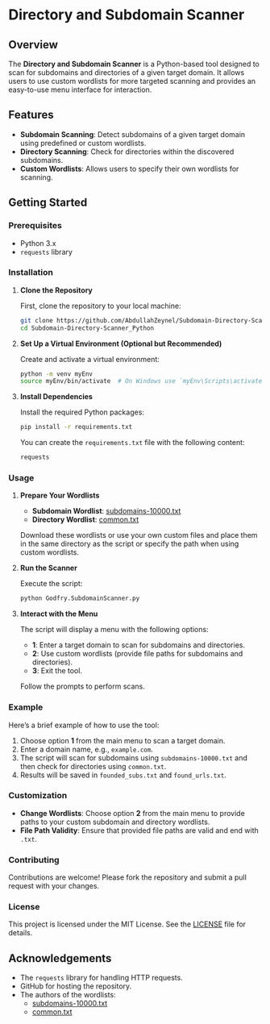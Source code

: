 # Directory and Subdomain Scanner

## Overview

The **Directory and Subdomain Scanner** is a Python-based tool designed to scan for subdomains and directories of a given target domain. It allows users to use custom wordlists for more targeted scanning and provides an easy-to-use menu interface for interaction.

## Features

- **Subdomain Scanning**: Detect subdomains of a given target domain using predefined or custom wordlists.
- **Directory Scanning**: Check for directories within the discovered subdomains.
- **Custom Wordlists**: Allows users to specify their own wordlists for scanning.

## Getting Started

### Prerequisites

- Python 3.x
- `requests` library

### Installation

1. **Clone the Repository**

   First, clone the repository to your local machine:

   ```bash
   git clone https://github.com/AbdullahZeynel/Subdomain-Directory-Scanner_Python.git
   cd Subdomain-Directory-Scanner_Python
   ```

2. **Set Up a Virtual Environment (Optional but Recommended)**

   Create and activate a virtual environment:

   ```bash
   python -m venv myEnv
   source myEnv/bin/activate  # On Windows use `myEnv\Scripts\activate`
   ```

3. **Install Dependencies**

   Install the required Python packages:

   ```bash
   pip install -r requirements.txt
   ```

   You can create the `requirements.txt` file with the following content:

   ```txt
   requests
   ```

### Usage

1. **Prepare Your Wordlists**

   - **Subdomain Wordlist**: [subdomains-10000.txt](https://github.com/rbsec/dnscan/blob/master/subdomains-10000.txt)
   - **Directory Wordlist**: [common.txt](https://github.com/v0re/dirb/blob/master/wordlists/common.txt)

   Download these wordlists or use your own custom files and place them in the same directory as the script or specify the path when using custom wordlists.

2. **Run the Scanner**

   Execute the script:

   ```bash
   python Godfry.SubdomainScanner.py
   ```

3. **Interact with the Menu**

   The script will display a menu with the following options:

   - **1**: Enter a target domain to scan for subdomains and directories.
   - **2**: Use custom wordlists (provide file paths for subdomains and directories).
   - **3**: Exit the tool.

   Follow the prompts to perform scans.

### Example

Here’s a brief example of how to use the tool:

1. Choose option **1** from the main menu to scan a target domain.
2. Enter a domain name, e.g., `example.com`.
3. The script will scan for subdomains using `subdomains-10000.txt` and then check for directories using `common.txt`.
4. Results will be saved in `founded_subs.txt` and `found_urls.txt`.

### Customization

- **Change Wordlists**: Choose option **2** from the main menu to provide paths to your custom subdomain and directory wordlists.
- **File Path Validity**: Ensure that provided file paths are valid and end with `.txt`.

### Contributing

Contributions are welcome! Please fork the repository and submit a pull request with your changes.

### License

This project is licensed under the MIT License. See the [LICENSE](LICENSE) file for details.

## Acknowledgements

- The `requests` library for handling HTTP requests.
- GitHub for hosting the repository.
- The authors of the wordlists:
  - [subdomains-10000.txt](https://github.com/rbsec/dnscan/blob/master/subdomains-10000.txt)
  - [common.txt](https://github.com/v0re/dirb/blob/master/wordlists/common.txt)
